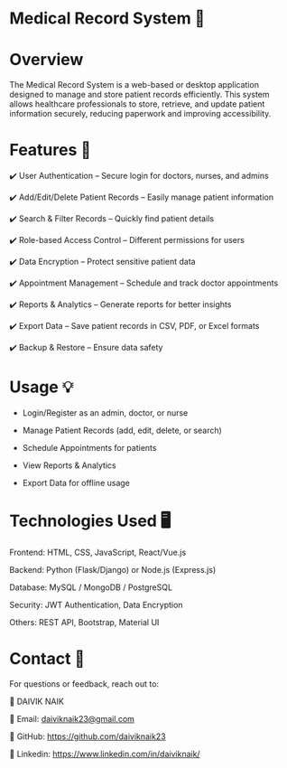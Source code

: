 # Medical Record System 🏥

# Overview
The Medical Record System is a web-based or desktop application designed to manage and store patient records efficiently. This system allows healthcare professionals to store, retrieve, and update patient information securely, reducing paperwork and improving accessibility.

# Features 🌟
✔️ User Authentication – Secure login for doctors, nurses, and admins

✔️ Add/Edit/Delete Patient Records – Easily manage patient information

✔️ Search & Filter Records – Quickly find patient details

✔️ Role-based Access Control – Different permissions for users

✔️ Data Encryption – Protect sensitive patient data

✔️ Appointment Management – Schedule and track doctor appointments

✔️ Reports & Analytics – Generate reports for better insights

✔️ Export Data – Save patient records in CSV, PDF, or Excel formats

✔️ Backup & Restore – Ensure data safety

# Usage 💡
- Login/Register as an admin, doctor, or nurse

- Manage Patient Records (add, edit, delete, or search)

- Schedule Appointments for patients

- View Reports & Analytics

- Export Data for offline usage

# Technologies Used 🖥
Frontend: HTML, CSS, JavaScript, React/Vue.js

Backend: Python (Flask/Django) or Node.js (Express.js)

Database: MySQL / MongoDB / PostgreSQL

Security: JWT Authentication, Data Encryption

Others: REST API, Bootstrap, Material UI

# Contact 📧
For questions or feedback, reach out to:

📌 DAIVIK NAIK

📌 Email: daiviknaik23@gmail.com

📌 GitHub: https://github.com/daiviknaik23      

📌 Linkedin: https://www.linkedin.com/in/daiviknaik/
